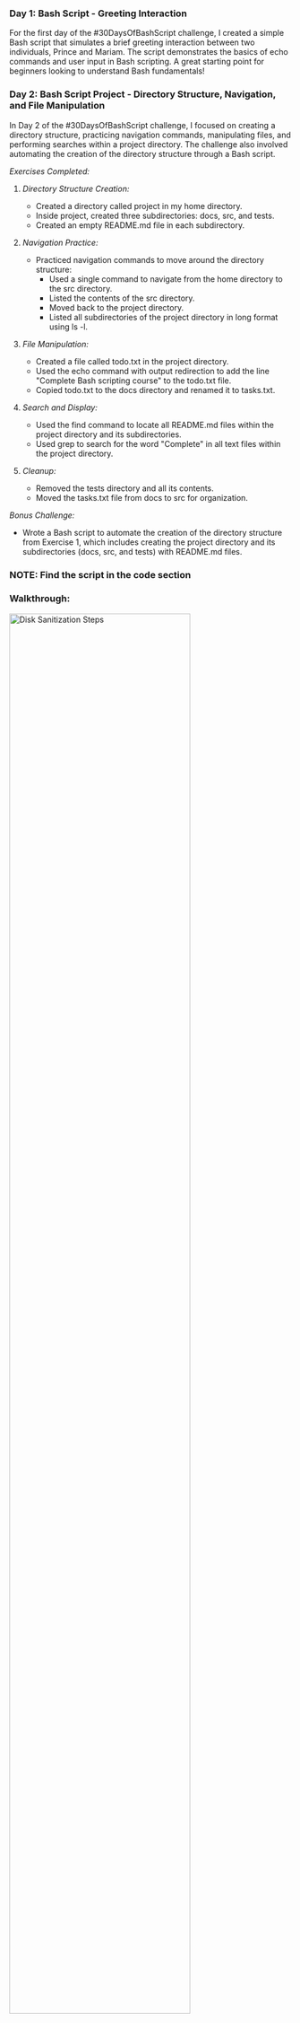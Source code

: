 ### Day 1: Bash Script - Greeting Interaction


For the first day of the #30DaysOfBashScript challenge, I created a simple Bash script that simulates a brief greeting interaction between two individuals, Prince and Mariam. The script demonstrates the basics of echo commands and user input in Bash scripting. A great starting point for beginners looking to understand Bash fundamentals!


### Day 2: Bash Script Project - Directory Structure, Navigation, and File Manipulation

In Day 2 of the #30DaysOfBashScript challenge, I focused on creating a directory structure, practicing navigation commands, manipulating files, and performing searches within a project directory. The challenge also involved automating the creation of the directory structure through a Bash script.

*Exercises Completed:*

1. *Directory Structure Creation:*
   - Created a directory called project in my home directory.
   - Inside project, created three subdirectories: docs, src, and tests.
   - Created an empty README.md file in each subdirectory.

2. *Navigation Practice:*
   - Practiced navigation commands to move around the directory structure:
     - Used a single command to navigate from the home directory to the src directory.
     - Listed the contents of the src directory.
     - Moved back to the project directory.
     - Listed all subdirectories of the project directory in long format using ls -l.

3. *File Manipulation:*
   - Created a file called todo.txt in the project directory.
   - Used the echo command with output redirection to add the line "Complete Bash scripting course" to the todo.txt file.
   - Copied todo.txt to the docs directory and renamed it to tasks.txt.

4. *Search and Display:*
   - Used the find command to locate all README.md files within the project directory and its subdirectories.
   - Used grep to search for the word "Complete" in all text files within the project directory.

5. *Cleanup:*
   - Removed the tests directory and all its contents.
   - Moved the tasks.txt file from docs to src for organization.

*Bonus Challenge:*
- Wrote a Bash script to automate the creation of the directory structure from Exercise 1, which includes creating the project directory and its subdirectories (docs, src, and tests) with README.md files.

### NOTE: Find the script in the code section

### Walkthrough:
<img src="https://i.imgur.com/j2f0M8J.png" width="80%" alt="Disk Sanitization Steps"/>
<br />
<br />
<img src="https://i.imgur.com/yTHqkST.png" width="80%" alt="Disk Sanitization Steps"/>
<br />
<br />
<img src="https://i.imgur.com/VceHrKd.png" width="80%" alt="Disk Sanitization Steps"/>
<br />
<br />
<img src="https://i.imgur.com/86bn0iL.png" width="80%" alt="Disk Sanitization Steps"/>
<br />
<br />
<img src="https://i.imgur.com/yQl29mY.png" width="80%" alt="Disk Sanitization Steps"/>
<br />
<br />
<img src="https://i.imgur.com/bUZ2mIg.png" width="80%" alt="Disk Sanitization Steps"/>
<br />
<br />

This exercise helped me solidify my understanding of basic Bash commands, file manipulation, and navigation while also introducing me to directory management and search commands within the terminal. The automation part, with the Bash script, provided hands-on experience in scripting for task automation.
